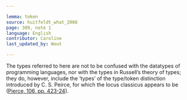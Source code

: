 ```yaml
---

lemma: token
source: huitfeldt_what_2008
page: 309, note 1
language: English
contributor: Caroline
last_updated_by: Wout

---
```


The types referred to here are not to be confused with the datatypes of programming languages, nor with the types in Russell’s theory of types; they do, however, include the ‘types’ of the type/token distinction introduced by C. S. Peirce, for which the locus classicus appears to be ([Pierce, 106, pp. 423-24](..bibliography#peirce_prolegomena_1906)).
